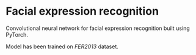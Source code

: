 # Facial expression recognition

Convolutional neural network for facial expression recognition built using PyTorch.

Model has been trained on _FER2013_ dataset.
